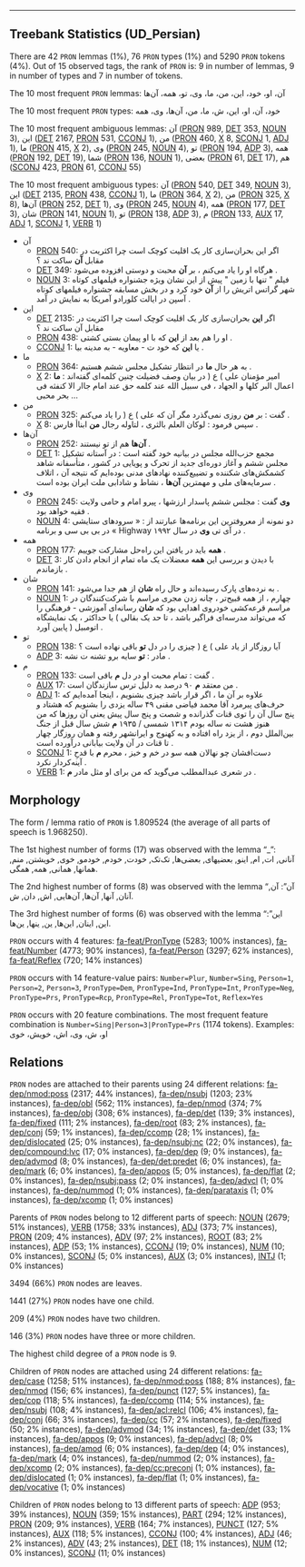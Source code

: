 

--------------------------------------------------------------------------------

## Treebank Statistics (UD_Persian)

There are 42 `PRON` lemmas (1%), 76 `PRON` types (1%) and 5290 `PRON` tokens (4%).
Out of 15 observed tags, the rank of `PRON` is: 9 in number of lemmas, 9 in number of types and 7 in number of tokens.

The 10 most frequent `PRON` lemmas: آن، او، خود، این، من، ما، وی، تو، همه، آن‌ها

The 10 most frequent `PRON` types:  خود، آن، او، این، ش، ما، من، آن‌ها، وی، همه

The 10 most frequent ambiguous lemmas: آن ([PRON]() 989, [DET]() 353, [NOUN]() 3), این ([DET]() 2167, [PRON]() 531, [CCONJ]() 1), من ([PRON]() 460, [X]() 8, [SCONJ]() 1, [ADJ]() 1), ما ([PRON]() 415, [X]() 2), وی ([PRON]() 245, [NOUN]() 4), تو ([PRON]() 194, [ADP]() 3), همه ([PRON]() 192, [DET]() 19), شما ([PRON]() 136, [NOUN]() 1), بعضی ([PRON]() 61, [DET]() 17), هم ([SCONJ]() 423, [PRON]() 61, [CCONJ]() 55)

The 10 most frequent ambiguous types:  آن ([PRON]() 540, [DET]() 349, [NOUN]() 3), این ([DET]() 2135, [PRON]() 438, [CCONJ]() 1), ما ([PRON]() 364, [X]() 2), من ([PRON]() 325, [X]() 8), آن‌ها ([PRON]() 252, [DET]() 1), وی ([PRON]() 245, [NOUN]() 4), همه ([PRON]() 177, [DET]() 3), شان ([PRON]() 141, [NOUN]() 1), تو ([PRON]() 138, [ADP]() 3), م ([PRON]() 133, [AUX]() 17, [ADJ]() 1, [SCONJ]() 1, [VERB]() 1)


* آن
  * [PRON]() 540: اگر این بحران‌سازی کار یک اقلیت کوچک است چرا اکثریت در مقابل <b>آن</b> ساکت ند ؟
  * [DET]() 349: هرگاه او را یاد می‌کنم ، بر <b>آن</b> محبت و دوستی افزوده می‌شود .
  * [NOUN]() 3: فیلم " تنها با زمین " پیش از این نشان ویژه جشنواره فیلمهای کوتاه شهر گراتس اتریش را از <b>آن</b> خود کرد و در بخش مسابقه جشنواره فیلمهای کوتاه آسپن در ایالت کلورادو آمریکا به نمایش در آمد .
* این
  * [DET]() 2135: اگر <b>این</b> بحران‌سازی کار یک اقلیت کوچک است چرا اکثریت در مقابل آن ساکت ند ؟
  * [PRON]() 438: او را هم بعد از <b>این</b> که با او پیمان بستی کشتی .
  * [CCONJ]() 1: یا <b>این</b> که خود ت - معاویه - به مدینه بیا .
* ما
  * [PRON]() 364: به هر حال <b>ما</b> در انتظار تشکیل مجلس ششم هستیم .
  * [X]() 2: امیر مؤمنان علی ) ع ( در بیان وصف فضیلت چنین کلمه‌ای گفته‌اند : <b>ما</b> اعمال البر کلها و الجهاد ، فی سبیل الله عند کلمه حق عند امام جاار الا کنفثه فی بحر محبی …
* من
  * [PRON]() 325: گفت : بر <b>من</b> روزی نمی‌گذرد مگر آن که علی ) ع ( را یاد می‌کنم .
  * [X]() 8: سپس فرمود : لوکان العلم بالثری ، لتاوله رجال <b>من</b> ابناأ فارس .
* آن‌ها
  * [PRON]() 252: <b>آن‌ها</b> هم از تو نیستند .
  * [DET]() 1: مجمع حزب‌الله مجلس در بیانیه خود گفته است : در آستانه تشکیل مجلس ششم و آغاز دوره‌ای جدید از تحرک و پویایی در کشور ، متأسفانه شاهد کشمکش‌های شکننده و تضییع‌کننده نهادهای مدنی بوده‌ایم که نتیجه آن ، اتلاف سرمایه‌های ملی و مهمترین <b>آن‌ها</b> ، نشاط و شادابی ملت ایران بوده است .
* وی
  * [PRON]() 245: <b>وی</b> گفت : مجلس ششم پاسدار ارزشها ، پیرو امام و حامی ولایت فقیه خواهد بود .
  * [NOUN]() 4: دو نمونه از معروفترین این برنامه‌ها عبارتند از : « سرودهای ستایشی » در بی بی سی و برنامه Highway در آی تی <b>وی</b> در سال ۱۹۹۲ .
* همه
  * [PRON]() 177: <b>همه</b> باید در یافتن این راه‌حل مشارکت جوییم .
  * [DET]() 3: با دیدن و بررسی این <b>همه</b> معضلات یک ماه تمام از انجام دادن کار باز‌ماندم .
* شان
  * [PRON]() 141: به نرده‌های پارک رسیده‌اند و حال راه <b>شان</b> از هم جدا می‌شود .
  * [NOUN]() 1: چهارم ، از همه قبیح‌تر ، چانه زدن مجری مراسم با شرکت‌کنندگان در مراسم قرعه‌کشی خودروی اهدایی بود که <b>شان</b> رسانه‌ای آموزشی - فرهنگی را که می‌تواند مدرسه‌ای فراگیر باشد ، تا حد یک بقالی ) یا حداکثر ، یک نمایشگاه اتومبیل ( پایین آورد .
* تو
  * [PRON]() 138: آیا روزگار از یاد علی ) ع ( چیزی را در دل <b>تو</b> باقی نهاده است ؟
  * [ADP]() 3: مادر : <b>تو</b> سایه برو تشنه‌ ت نشه .
* م
  * [PRON]() 133: گفت : تمام محبت او در دل <b>م</b> باقی است .
  * [AUX]() 17: من معتقد <b>م</b> ۹۰ درصد به دلیل ترس سازندگان است .
  * [ADJ]() 1: علاوه بر آن ما ، اگر قرار باشد چیزی بشنویم ، اینجا آمده‌ایم که حرف‌های پیرمرد آقا محمد فیاضی مقنی ۴۹ ساله یزدی را بشنویم که هشتاد و پنج سال آن را توی قنات گذرانده و شصت و پنج سال پیش یعنی آن روزها که من هنوز هشت نه ساله بودم ۱۳۱۴ شمسی / ۱۹۳۵ <b>م</b> شش سال قبل از جنگ بین‌الملل دوم ، از یزد راه افتاده و به کهنوج و ایرانشهر رفته و همان روزگار چهار تا قنات در آن ولایت بیابانی درآورده است .
  * [SCONJ]() 1: دست‌افشان چو نهالان همه سو در خم و خیز ، محرم <b>م</b> با قدحِ آینه‌کردار نکرد .
  * [VERB]() 1: در شعری عبدالمطلب می‌گوید که من برای او مثل مادر <b>م</b> .

## Morphology

The form / lemma ratio of `PRON` is 1.809524 (the average of all parts of speech is 1.968250).

The 1st highest number of forms (17) was observed with the lemma “_”: آنانی, ات, ام, اینو, بعضیهای, بعضی‌ها, تک‌تک, خودت, خودم, خودمو, خوی, خویشتن, منم, همانها, همانی, همه‌, همگی.

The 2nd highest number of forms (8) was observed with the lemma “آن”: آن, آنان, آنها, آن‌ها, آن‌هایی, اش, دان, ش.

The 3rd highest number of forms (6) was observed with the lemma “این”: این, اینان, این‌ها, ین, ینها, ین‌ها.

`PRON` occurs with 4 features: [fa-feat/PronType]() (5283; 100% instances), [fa-feat/Number]() (4773; 90% instances), [fa-feat/Person]() (3297; 62% instances), [fa-feat/Reflex]() (720; 14% instances)

`PRON` occurs with 14 feature-value pairs: `Number=Plur`, `Number=Sing`, `Person=1`, `Person=2`, `Person=3`, `PronType=Dem`, `PronType=Ind`, `PronType=Int`, `PronType=Neg`, `PronType=Prs`, `PronType=Rcp`, `PronType=Rel`, `PronType=Tot`, `Reflex=Yes`

`PRON` occurs with 20 feature combinations.
The most frequent feature combination is `Number=Sing|Person=3|PronType=Prs` (1174 tokens).
Examples: او، ش، وی، اش، خویش، خوی


## Relations

`PRON` nodes are attached to their parents using 24 different relations: [fa-dep/nmod:poss]() (2317; 44% instances), [fa-dep/nsubj]() (1203; 23% instances), [fa-dep/obl]() (562; 11% instances), [fa-dep/nmod]() (374; 7% instances), [fa-dep/obj]() (308; 6% instances), [fa-dep/det]() (139; 3% instances), [fa-dep/fixed]() (111; 2% instances), [fa-dep/root]() (83; 2% instances), [fa-dep/conj]() (59; 1% instances), [fa-dep/ccomp]() (28; 1% instances), [fa-dep/dislocated]() (25; 0% instances), [fa-dep/nsubj:nc]() (22; 0% instances), [fa-dep/compound:lvc]() (17; 0% instances), [fa-dep/dep]() (9; 0% instances), [fa-dep/advmod]() (8; 0% instances), [fa-dep/det:predet]() (6; 0% instances), [fa-dep/mark]() (6; 0% instances), [fa-dep/appos]() (5; 0% instances), [fa-dep/flat]() (2; 0% instances), [fa-dep/nsubj:pass]() (2; 0% instances), [fa-dep/advcl]() (1; 0% instances), [fa-dep/nummod]() (1; 0% instances), [fa-dep/parataxis]() (1; 0% instances), [fa-dep/xcomp]() (1; 0% instances)

Parents of `PRON` nodes belong to 12 different parts of speech: [NOUN]() (2679; 51% instances), [VERB]() (1758; 33% instances), [ADJ]() (373; 7% instances), [PRON]() (209; 4% instances), [ADV]() (97; 2% instances), [ROOT]() (83; 2% instances), [ADP]() (53; 1% instances), [CCONJ]() (19; 0% instances), [NUM]() (10; 0% instances), [SCONJ]() (5; 0% instances), [AUX]() (3; 0% instances), [INTJ]() (1; 0% instances)

3494 (66%) `PRON` nodes are leaves.

1441 (27%) `PRON` nodes have one child.

209 (4%) `PRON` nodes have two children.

146 (3%) `PRON` nodes have three or more children.

The highest child degree of a `PRON` node is 9.

Children of `PRON` nodes are attached using 24 different relations: [fa-dep/case]() (1258; 51% instances), [fa-dep/nmod:poss]() (188; 8% instances), [fa-dep/nmod]() (156; 6% instances), [fa-dep/punct]() (127; 5% instances), [fa-dep/cop]() (118; 5% instances), [fa-dep/ccomp]() (114; 5% instances), [fa-dep/nsubj]() (108; 4% instances), [fa-dep/acl:relcl]() (106; 4% instances), [fa-dep/conj]() (66; 3% instances), [fa-dep/cc]() (57; 2% instances), [fa-dep/fixed]() (50; 2% instances), [fa-dep/advmod]() (34; 1% instances), [fa-dep/det]() (33; 1% instances), [fa-dep/appos]() (9; 0% instances), [fa-dep/advcl]() (8; 0% instances), [fa-dep/amod]() (6; 0% instances), [fa-dep/dep]() (4; 0% instances), [fa-dep/mark]() (4; 0% instances), [fa-dep/nummod]() (2; 0% instances), [fa-dep/xcomp]() (2; 0% instances), [fa-dep/cc:preconj]() (1; 0% instances), [fa-dep/dislocated]() (1; 0% instances), [fa-dep/flat]() (1; 0% instances), [fa-dep/vocative]() (1; 0% instances)

Children of `PRON` nodes belong to 13 different parts of speech: [ADP]() (953; 39% instances), [NOUN]() (359; 15% instances), [PART]() (294; 12% instances), [PRON]() (209; 9% instances), [VERB]() (164; 7% instances), [PUNCT]() (127; 5% instances), [AUX]() (118; 5% instances), [CCONJ]() (100; 4% instances), [ADJ]() (46; 2% instances), [ADV]() (43; 2% instances), [DET]() (18; 1% instances), [NUM]() (12; 0% instances), [SCONJ]() (11; 0% instances)

